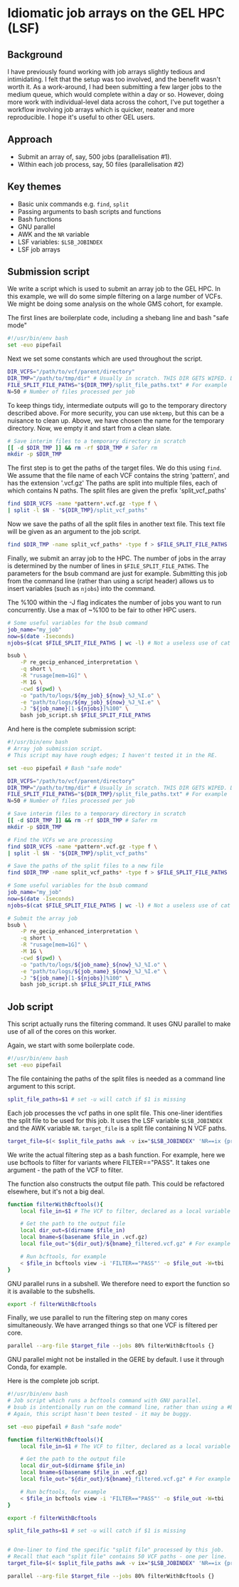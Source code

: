 # Idiomatic job arrays on the GEL HPC (LSF)

## Background
I have previously found working with job arrays slightly tedious and intimidating.
I felt that the setup was too involved, and the benefit wasn't worth it.
As a work-around, I had been submitting a few larger jobs to the medium queue, which would complete within a day or so.
However, doing more work with individual-level data across the cohort, I've put together a workflow involving job arrays which is quicker, neater and more reproducible.
I hope it's useful to other GEL users.

## Approach
- Submit an array of, say, 500 jobs (parallelisation #1).
- Within each job process, say, 50 files (parallelisation #2)

## Key themes
- Basic unix commands e.g. `find`, `split`
- Passing arguments to bash scripts and functions
- Bash functions
- GNU parallel
- AWK and the `NR` variable
- LSF variables: `$LSB_JOBINDEX`
- LSF job arrays

## Submission script
We write a script which is used to submit an array job to the GEL HPC.
In this example, we will do some simple filtering on a large number of VCFs. 
We might be doing some analysis on the whole GMS cohort, for example.

The first lines are boilerplate code, including a shebang line and bash "safe mode"
```bash
#!/usr/bin/env bash
set -euo pipefail
```

Next we set some constants which are used throughout the script.
```bash
DIR_VCFS="/path/to/vcf/parent/directory"
DIR_TMP="/path/to/tmp/dir" # Usually in scratch. THIS DIR GETS WIPED. DO NOT USE $PWD
FILE_SPLIT_FILE_PATHS="${DIR_TMP}/split_file_paths.txt" # For example
N=50 # Number of files processed per job
```

To keep things tidy, intermediate outputs will go to the temporary directory described above.
For more security, you can use `mktemp`, but this can be a nuisance to clean up.
Above, we have chosen the name for the temporary directory.
Now, we empty it and start from a clean slate.
```bash
# Save interim files to a temporary directory in scratch
[[ -d $DIR_TMP ]] && rm -rf $DIR_TMP # Safer rm
mkdir -p $DIR_TMP
```

The first step is to get the paths of the target files.
We do this using `find`.
We assume that the file name of each VCF contains the string 'pattern', and has the extension '.vcf.gz'
The paths are split into multiple files, each of which contains N paths.
The split files are given the prefix 'split_vcf_paths'
```bash
find $DIR_VCFS -name *pattern*.vcf.gz -type f \
| split -l $N - "${DIR_TMP}/split_vcf_paths"
```

Now we save the paths of all the split files in another text file.
This text file will be given as an argument to the job script.
```bash
find $DIR_TMP -name split_vcf_paths* -type f > $FILE_SPLIT_FILE_PATHS
```

Finally, we submit an array job to the HPC.
The number of jobs in the array is determined by the number of lines in `$FILE_SPLIT_FILE_PATHS`.
The parameters for the bsub command are just for example.
Submitting this job from the command line (rather than using a script header) allows us to insert variables (such as `njobs`) into the command.

The %100 within the -J flag indicates the number of jobs you want to run concurrently.
Use a max of ~%100 to be fair to other HPC users.

```bash
# Some useful variables for the bsub command
job_name="my_job"
now=$(date -Iseconds)
njobs=$(cat $FILE_SPLIT_FILE_PATHS | wc -l) # Not a useless use of cat

bsub \
    -P re_gecip_enhanced_interpretation \
    -q short \
    -R "rusage[mem=1G]" \
    -M 1G \
    -cwd $(pwd) \
    -o "path/to/logs/${my_job}_${now}_%J_%I.o" \
    -e "path/to/logs/${my_job}_${now}_%J_%I.e" \
    -J "${job_name}[1-${njobs}]%100" \
    bash job_script.sh $FILE_SPLIT_FILE_PATHS
```

And here is the complete submission script:

```bash
#!/usr/bin/env bash
# Array job submission script.
# This script may have rough edges; I haven't tested it in the RE.

set -euo pipefail # Bash "safe mode"

DIR_VCFS="/path/to/vcf/parent/directory"
DIR_TMP="/path/to/tmp/dir" # Usually in scratch. THIS DIR GETS WIPED. DO NOT USE $PWD
FILE_SPLIT_FILE_PATHS="${DIR_TMP}/split_file_paths.txt" # For example
N=50 # Number of files processed per job

# Save interim files to a temporary directory in scratch
[[ -d $DIR_TMP ]] && rm -rf $DIR_TMP # Safer rm
mkdir -p $DIR_TMP

# Find the VCFs we are processing
find $DIR_VCFS -name *pattern*.vcf.gz -type f \
| split -l $N - "${DIR_TMP}/split_vcf_paths"

# Save the paths of the split files to a new file
find $DIR_TMP -name split_vcf_paths* -type f > $FILE_SPLIT_FILE_PATHS

# Some useful variables for the bsub command
job_name="my_job"
now=$(date -Iseconds)
njobs=$(cat $FILE_SPLIT_FILE_PATHS | wc -l) # Not a useless use of cat

# Submit the array job
bsub \
    -P re_gecip_enhanced_interpretation \
    -q short \
    -R "rusage[mem=1G]" \
    -M 1G \
    -cwd $(pwd) \
    -o "path/to/logs/${job_name}_${now}_%J_%I.o" \
    -e "path/to/logs/${job_name}_${now}_%J_%I.e" \
    -J "${job_name}[1-${njobs}]%100" \
    bash job_script.sh $FILE_SPLIT_FILE_PATHS
```

## Job script

This script actually runs the filtering command.
It uses GNU parallel to make use of all of the cores on this worker.

Again, we start with some boilerplate code.
```bash
#!/usr/bin/env bash
set -euo pipefail
```

The file containing the paths of the split files is needed as a command line argument to this script.
```bash
split_file_paths=$1 # set -u will catch if $1 is missing
```

Each job processes the vcf paths in one split file.
This one-liner identifies the split file to be used for this job.
It uses the LSF variable `$LSB_JOBINDEX` and the AWK variable `NR`.
`target_file` is a split file containing N VCF paths.
```bash
target_file=$(< $split_file_paths awk -v ix="$LSB_JOBINDEX" 'NR==ix {print $0}')
```

We write the actual filtering step as a bash function.
For example, here we use bcftools to filter for variants where FILTER=="PASS".
It takes one argument - the path of the VCF to filter.

The function also constructs the output file path.
This could be refactored elsewhere, but it's not a big deal.
```bash
function filterWithBcftools(){
    local file_in=$1 # The VCF to filter, declared as a local variable

    # Get the path to the output file
    local dir_out=$(dirname $file_in)
    local bname=$(basename $file_in .vcf.gz)
    local file_out="${dir_out}/${bname}_filtered.vcf.gz" # For example

    # Run bcftools, for example
    < $file_in bcftools view -i 'FILTER=="PASS"' -o $file_out -W=tbi
}
```

GNU parallel runs in a subshell.
We therefore need to export the function so it is available to the subshells.
```bash
export -f filterWithBcftools
```

Finally, we use parallel to run the filtering step on many cores simultaneously.
We have arranged things so that one VCF is filtered per core.
```bash
parallel --arg-file $target_file --jobs 80% filterWithBcftools {}
```

GNU parallel might not be installed in the GERE by default.
I use it through Conda, for example.

Here is the complete job script.
```bash
#!/usr/bin/env bash
# Job script which runs a bcftools command with GNU parallel.
# bsub is intentionally run on the command line, rather than using a #BSUB header.
# Again, this script hasn't been tested - it may be buggy.

set -euo pipefail # Bash "safe mode"

function filterWithBcftools(){
    local file_in=$1 # The VCF to filter, declared as a local variable

    # Get the path to the output file
    local dir_out=$(dirname $file_in)
    local bname=$(basename $file_in .vcf.gz)
    local file_out="${dir_out}/${bname}_filtered.vcf.gz" # For example

    # Run bcftools, for example
    < $file_in bcftools view -i 'FILTER=="PASS"' -o $file_out -W=tbi
}

export -f filterWithBcftools

split_file_paths=$1 # set -u will catch if $1 is missing


# One-liner to find the specific "split file" processed by this job.
# Recall that each "split file" contains 50 VCF paths - one per line.
target_file=$(< $split_file_paths awk -v ix="$LSB_JOBINDEX" 'NR==ix {print $0}')

parallel --arg-file $target_file --jobs 80% filterWithBcftools {}
```
